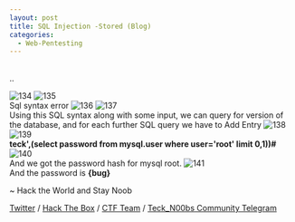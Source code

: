 ```yaml
---
layout: post
title: SQL Injection -Stored (Blog)
categories:
  - Web-Pentesting
---
```


<br>..

![134](https://teckk2.github.io/assets/images/Web%20Pentest/A1/134.png)
![135](https://teckk2.github.io/assets/images/Web%20Pentest/A1/135.png)
<br>Sql syntax error
![136](https://teckk2.github.io/assets/images/Web%20Pentest/A1/136.png)
![137](https://teckk2.github.io/assets/images/Web%20Pentest/A1/137.png)
<br>Using this SQL syntax along with some input, we can query for version of the database, and for each further SQL query we have to Add Entry
![138](https://teckk2.github.io/assets/images/Web%20Pentest/A1/138.png)
![139](https://teckk2.github.io/assets/images/Web%20Pentest/A1/139.png)
<br>**teck',(select password from mysql.user where user='root' limit 0,1))#**
![140](https://teckk2.github.io/assets/images/Web%20Pentest/A1/140.png)
<br>And we got the password hash for mysql root.
![141](https://teckk2.github.io/assets/images/Web%20Pentest/A1/141.png)
<br>And the password is **{bug}**

<p class="message">
  ~ Hack the World and Stay Noob
</p>

[Twitter](https://twitter.com/Teck__K2) / [Hack The Box](https://www.hackthebox.eu/profile/966) / [CTF Team](https://ctftime.org/team/20102) /
[Teck_N00bs Community Telegram](https://t.me/Teck_N00bs)

<script src="https://www.hackthebox.eu/badge/966"> </script>


